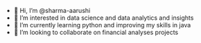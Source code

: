 - 👋 Hi, I’m @sharma-aarushi
- 👀 I’m interested in data science and data analytics and insights
- 🌱 I’m currently learning python and improving my skills in java
- 💞️ I’m looking to collaborate on financial analyses projects

<!---
sharma-aarushi/sharma-aarushi is a ✨ special ✨ repository because its `README.md` (this file) appears on your GitHub profile.
You can click the Preview link to take a look at your changes.
--->
